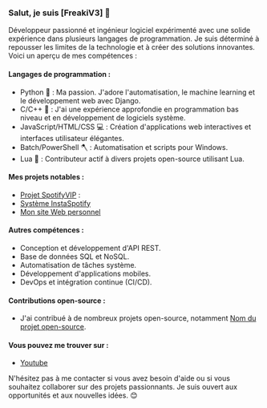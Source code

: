 ### Salut, je suis [FreakiV3] 👋

Développeur passionné et ingénieur logiciel expérimenté avec une solide expérience dans plusieurs langages de programmation. Je suis déterminé à repousser les limites de la technologie et à créer des solutions innovantes. Voici un aperçu de mes compétences :

#### Langages de programmation :
- Python 🐍 : Ma passion. J'adore l'automatisation, le machine learning et le développement web avec Django.
- C/C++ 🧡 : J'ai une expérience approfondie en programmation bas niveau et en développement de logiciels système.
- JavaScript/HTML/CSS 💻 : Création d'applications web interactives et interfaces utilisateur élégantes.
- Batch/PowerShell 🪓 : Automatisation et scripts pour Windows.
- Lua 🌙 : Contributeur actif à divers projets open-source utilisant Lua.

#### Mes projets notables :
- [Projet SpotifyVIP](https://github.com/FreakiV3/SpotiVIP) :
- [Système InstaSpotify](https://github.com/FreakiV3/Freaki-spotify-status-to-instagram-notes)
- [Mon site Web personnel](https://github.com/FreakiV3/Freaki-spotify-status-to-instagram-notes)

#### Autres compétences :
- Conception et développement d'API REST.
- Base de données SQL et NoSQL.
- Automatisation de tâches système.
- Développement d'applications mobiles.
- DevOps et intégration continue (CI/CD).

#### Contributions open-source :
- J'ai contribué à de nombreux projets open-source, notamment [Nom du projet open-source](https://github.com/FreakiV3/ShiGPT).

#### Vous pouvez me trouver sur :
- [Youtube](https://www.youtube.com/@discordbdscript2626)

N'hésitez pas à me contacter si vous avez besoin d'aide ou si vous souhaitez collaborer sur des projets passionnants. Je suis ouvert aux opportunités et aux nouvelles idées. 😊
